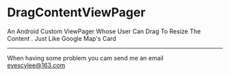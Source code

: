 # DragContentViewPager
An Android Custom ViewPager Whose User Can Drag To Resize The Content . Just Like Google Map's Card

-------
When having some problem you cam send me an email eyescylee@163.com
